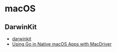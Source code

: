 # macOS

## DarwinKit
* [darwinkit](https://github.com/progrium/darwinkit)
* [Using Go in Native macOS Apps with MacDriver](https://www.infoq.com/news/2021/02/macdriver-go-objc-interop/)
